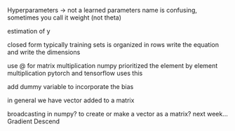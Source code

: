 Hyperparameters -> not a learned parameters
name is confusing, sometimes you call it weight (not theta)

estimation of y

closed form 
typically training sets is organized in rows
write the equation and write the dimensions

use @ for matrix multiplication
numpy prioritized the element by element multiplication
pytorch and tensorflow uses this


add dummy variable to incorporate the bias

in general we have vector added to a matrix

broadcasting in numpy? to create or make a vector as a matrix?
next week... Gradient Descend
